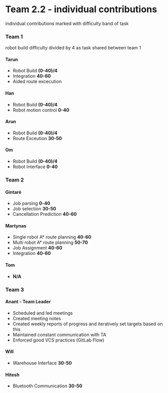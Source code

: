 ﻿# Team 2.2 - individual contributions 

individual contributions marked with difficulty band of task

### Team 1
robot build difficulty divided by 4 as task shared between team 1

#### Tarun
* Robot Build **(0-40)/4**
* Integration **40-60**
* Aided route excecution

#### Han
* Robot Build **(0-40)/4**
* Robot motion control **0-40**
 
#### Arun
* Robot Build **(0-40)/4**
* Route Exceution **30-50**

#### Om
* Robot Build **(0-40)/4**
* Robot Interface **0-40**

### Team 2
#### Gintarė
* Job parsing **0-40**
* Job selection **30-50**
* Cancellation Prediction **40-60**

#### Martynas
* Single robot A* route planning **40-60**
* Multi robot A* route planning **50-70**
* Job Assignment **40-60**
* Integration **40-60**

#### Tom
* **N/A**

### Team 3
#### Anant - **Team Leader**
* Scheduled and led meetings
* Created meeting notes
* Created weekly reports of progress and iteratively set targets based on this
* Maintained constant communication with TA
* Enforced good VCS practices (GitLab Flow)

#### Will
* Warehouse Interface **30-50**

#### Hitesh
* Bluetooth Communication **30-50**